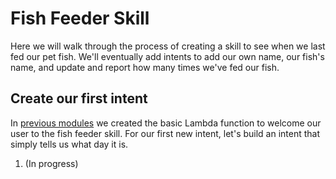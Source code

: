 # Fish Feeder Skill
Here we will walk through the process of creating a skill to see when we last fed our pet fish.  We'll eventually add intents to add our own name, our fish's name, and update and report how many times we've fed our fish.

## Create our first intent

In [previous modules](https://github.com/voicehacks/Initial-setup) we created the basic Lambda function to welcome our user to the fish feeder skill.  For our first new intent, let's build an intent that simply tells us what day it is. 

1. (In progress)
